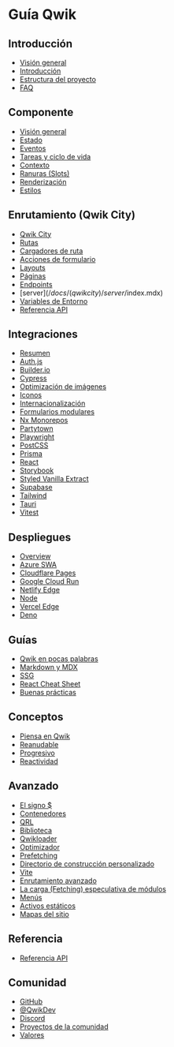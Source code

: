 # Guía Qwik

## Introducción

- [Visión general](/docs/(qwik)/index.mdx)
- [Introducción](/docs/(qwik)/getting-started/index.mdx)
- [Estructura del proyecto](/docs/(qwikcity)/project-structure/index.mdx)
- [FAQ](/docs/(qwik)/faq/index.mdx)

## Componente

- [Visión general](/docs/(qwik)/components/overview/index.mdx)
- [Estado](/docs/(qwik)/components/state/index.mdx)
- [Eventos](/docs/(qwik)/components/events/index.mdx)
- [Tareas y ciclo de vida](/docs/(qwik)/components/tasks/index.mdx)
- [Contexto](/docs/(qwik)/components/context/index.mdx)
- [Ranuras (Slots)](/docs/(qwik)/components/slots/index.mdx)
- [Renderización](/docs/(qwik)/components/rendering/index.mdx)
- [Estilos](/docs/(qwik)/components/styles/index.mdx)

## Enrutamiento (Qwik City)

- [Qwik City](/docs/(qwikcity)/qwikcity/index.mdx)
- [Rutas](/docs/(qwikcity)/routing/index.mdx)
- [Cargadores de ruta](/docs/(qwikcity)/route-loader/index.mdx)
- [Acciones de formulario](/docs/(qwikcity)/action/index.mdx)
- [Layouts](/docs/(qwikcity)/layout/index.mdx)
- [Páginas](/docs/(qwikcity)/pages/index.mdx)
- [Endpoints](/docs/(qwikcity)/endpoints/index.mdx)
- [server$](/docs/(qwikcity)/server$/index.mdx)
- [Variables de Entorno](/docs/(qwikcity)/env-variables/index.mdx)
- [Referencia API](/docs/(qwikcity)/api/index.mdx)

## Integraciones

- [Resumen](integrations/index.mdx)
- [Auth.js](integrations/authjs/index.mdx)
- [Builder.io](integrations/builderio/index.mdx)
- [Cypress](integrations/cypress/index.mdx)
- [Optimización de imágenes](integrations/image-optimization/index.mdx)
- [Iconos](integrations/icons/index.mdx)
- [Internacionalización](integrations/i18n/index.mdx)
- [Formularios modulares](integrations/modular-forms/index.mdx)
- [Nx Monorepos](integrations/nx/index.mdx)
- [Partytown](integrations/partytown/index.mdx)
- [Playwright](integrations/playwright/index.mdx)
- [PostCSS](integrations/postcss/index.mdx)
- [Prisma](integrations/prisma/index.mdx)
- [React](integrations/react/index.mdx)
- [Storybook](integrations/storybook/index.mdx)
- [Styled Vanilla Extract](integrations/styled-vanilla-extract/index.mdx)
- [Supabase](integrations/supabase/index.mdx)
- [Tailwind](integrations/tailwind/index.mdx)
- [Tauri](integrations/tauri/index.mdx)
- [Vitest](integrations/vitest/index.mdx)

## Despliegues

- [Overview](deployments/index.mdx)
- [Azure SWA](deployments/azure-swa/index.mdx)
- [Cloudflare Pages](deployments/cloudflare-pages/index.mdx)
- [Google Cloud Run](deployments/gcp-cloud-run/index.mdx)
- [Netlify Edge](deployments/netlify-edge/index.mdx)
- [Node](deployments/node/index.mdx)
- [Vercel Edge](deployments/vercel-edge/index.mdx)
- [Deno](deployments/deno/index.mdx)

## Guías

- [Qwik en pocas palabras](/docs/(qwikcity)/guides/qwik-nutshell/index.mdx)
- [Markdown y MDX](/docs/(qwikcity)/guides/mdx/index.mdx)
- [SSG](/docs/(qwikcity)/guides/static-site-generation/index.mdx)
- [React Cheat Sheet](/docs/(qwikcity)/guides/react-cheat-sheet/index.mdx)
- [Buenas prácticas](/docs/(qwikcity)/guides/best-practices/index.mdx)

## Conceptos

- [Piensa en Qwik](/docs/(qwik)/think-qwik/index.mdx)
- [Reanudable](/docs/(qwik)/concepts/resumable/index.mdx)
- [Progresivo](/docs/(qwik)/concepts/progressive/index.mdx)
- [Reactividad](/docs/(qwik)/concepts/reactivity/index.mdx)

## Avanzado

- [El signo $](/docs/(qwik)/advanced/dollar/index.mdx)
- [Contenedores](/docs/(qwik)/advanced/containers/index.mdx)
- [QRL](/docs/(qwik)/advanced/qrl/index.mdx)
- [Biblioteca](/docs/(qwik)/advanced/library/index.mdx)
- [Qwikloader](/docs/(qwik)/advanced/qwikloader/index.mdx)
- [Optimizador](/docs/(qwik)/advanced/optimizer/index.mdx)
- [Prefetching](/docs/(qwik)/advanced/prefetching/index.mdx)
- [Directorio de construcción personalizado](/docs/(qwik)/advanced/custom-build-dir/index.mdx)
- [Vite](/docs/(qwik)/advanced/vite/index.mdx)
- [Enrutamiento avanzado](/docs/(qwikcity)/advanced/routing/index.mdx)
- [La carga (Fetching) especulativa de módulos](/docs/(qwikcity)/advanced/speculative-module-fetching/index.mdx)
- [Menús](/docs/(qwikcity)/advanced/menu/index.mdx)
- [Activos estáticos](/docs/(qwikcity)/advanced/static-assets/index.mdx)
- [Mapas del sitio](/docs/(qwikcity)/advanced/sitemaps/index.mdx)

## Referencia

- [Referencia API](/api/)

## Comunidad

- [GitHub](https://github.com/BuilderIO/qwik)
- [@QwikDev](https://twitter.com/QwikDev)
- [Discord](https://qwik.builder.io/chat)
- [Proyectos de la comunidad](/community/projects/index.mdx)
- [Valores](/community/values/index.mdx)
